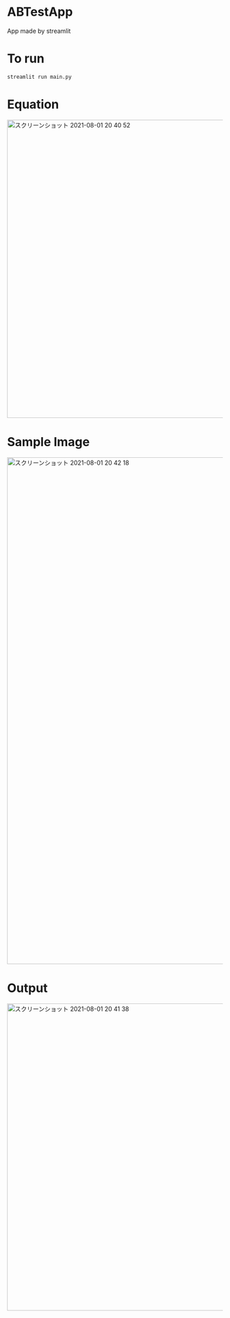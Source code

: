# ABTestApp
App made by streamlit

# To run
```bash
streamlit run main.py
```
# Equation
<img width="696" alt="スクリーンショット 2021-08-01 20 40 52" src="https://user-images.githubusercontent.com/40622501/127769586-6e26a99b-a7a3-4f5f-92be-64b9babbd08a.png">

# Sample Image
<img width="1183" alt="スクリーンショット 2021-08-01 20 42 18" src="https://user-images.githubusercontent.com/40622501/127769594-0b31ebc9-21ca-413c-8e34-97cc66ab0d9c.png">



# Output
<img width="717" alt="スクリーンショット 2021-08-01 20 41 38" src="https://user-images.githubusercontent.com/40622501/127769596-2d9e564f-ebd9-473c-b625-b8f76f0f6e12.png">

